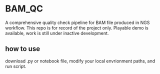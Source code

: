 # BAM_QC
A comprehensive quality check pipeline for BAM file produced in NGS workflow. This repo is for record of the project only. Playable demo is available, work is still under inactive development.

## how to use
download .py or notebook file, modify your local envrionment paths, and run script.

